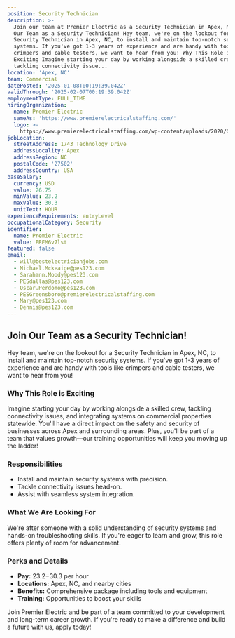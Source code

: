 ```yaml
---
position: Security Technician
description: >-
  Join our team at Premier Electric as a Security Technician in Apex, NC. Join
  Our Team as a Security Technician! Hey team, we're on the lookout for a
  Security Technician in Apex, NC, to install and maintain top-notch security
  systems. If you've got 1-3 years of experience and are handy with tools like
  crimpers and cable testers, we want to hear from you! Why This Role is
  Exciting Imagine starting your day by working alongside a skilled crew,
  tackling connectivity issue...
location: 'Apex, NC'
team: Commercial
datePosted: '2025-01-08T00:19:39.042Z'
validThrough: '2025-02-07T00:19:39.042Z'
employmentType: FULL_TIME
hiringOrganization:
  name: Premier Electric
  sameAs: 'https://www.premierelectricalstaffing.com/'
  logo: >-
    https://www.premierelectricalstaffing.com/wp-content/uploads/2020/05/Premier-Electrical-Staffing-logo.png
jobLocation:
  streetAddress: 1743 Technology Drive
  addressLocality: Apex
  addressRegion: NC
  postalCode: '27502'
  addressCountry: USA
baseSalary:
  currency: USD
  value: 26.75
  minValue: 23.2
  maxValue: 30.3
  unitText: HOUR
experienceRequirements: entryLevel
occupationalCategory: Security
identifier:
  name: Premier Electric
  value: PREM6v7lst
featured: false
email:
  - will@bestelectricianjobs.com
  - Michael.Mckeaige@pes123.com
  - Sarahann.Moody@pes123.com
  - PESdallas@pes123.com
  - Oscar.Perdomo@pes123.com
  - PESGreensboro@premierelectricalstaffing.com
  - Mary@pes123.com
  - Dennis@pes123.com
---
```




## Join Our Team as a Security Technician!

Hey team, we're on the lookout for a Security Technician in Apex, NC, to install and maintain top-notch security systems. If you've got 1-3 years of experience and are handy with tools like crimpers and cable testers, we want to hear from you!

### Why This Role is Exciting

Imagine starting your day by working alongside a skilled crew, tackling connectivity issues, and integrating systems on commercial properties statewide. You'll have a direct impact on the safety and security of businesses across Apex and surrounding areas. Plus, you'll be part of a team that values growth—our training opportunities will keep you moving up the ladder!

### Responsibilities

- Install and maintain security systems with precision.
- Tackle connectivity issues head-on.
- Assist with seamless system integration.

### What We Are Looking For

We're after someone with a solid understanding of security systems and hands-on troubleshooting skills. If you're eager to learn and grow, this role offers plenty of room for advancement.

### Perks and Details

- **Pay:** $23.2-$30.3 per hour
- **Locations:** Apex, NC, and nearby cities
- **Benefits:** Comprehensive package including tools and equipment
- **Training:** Opportunities to boost your skills

Join Premier Electric and be part of a team committed to your development and long-term career growth. If you're ready to make a difference and build a future with us, apply today!